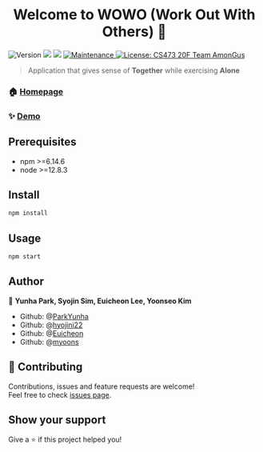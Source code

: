 <h1 align="center">Welcome to WOWO (Work Out With Others) 👋</h1>
<p>
  <img alt="Version" src="https://img.shields.io/badge/version-1.0.0-blue.svg?cacheSeconds=2592000" />
  <img src="https://img.shields.io/badge/npm-%3E%3D6.14.6-blue.svg" />
  <img src="https://img.shields.io/badge/node-%3E%3D12.8.3-blue.svg" />
  <a href="https://github.com/kefranabg/readme-md-generator/graphs/commit-activity" target="_blank">
    <img alt="Maintenance" src="https://img.shields.io/badge/Maintained%3F-yes-green.svg" />
  </a>
  <a href="#" target="_blank">
    <img alt="License: CS473 20F Team AmonGus" src="https://img.shields.io/badge/License-AmonGus-red.svg" />
  </a>
</p>

> Application that gives sense of **Together** while exercising **Alone**

### 🏠 [Homepage](https://github.com/Euicheon/wowo-cs473)

### ✨ [Demo](https://euicheon.github.io/wowo-cs473/)

## Prerequisites

- npm >=6.14.6
- node >=12.8.3

## Install

```sh
npm install
```

## Usage

```sh
npm start
```

## Author

👤 **Yunha Park, Syojin Sim, Euicheon Lee, Yoonseo Kim**

* Github: @[ParkYunha](https://github.com/ParkYunha)
* Github: @[hyojini22](https://github.com/hyojini22)
* Github: @[Euicheon](https://github.com/Euicheon)
* Github: @[myoons](https://github.com/myoons)

## 🤝 Contributing

Contributions, issues and feature requests are welcome!<br />Feel free to check [issues page](https://github.com/Euicheon/wowo-cs473/issues). 

## Show your support

Give a ⭐️ if this project helped you!
